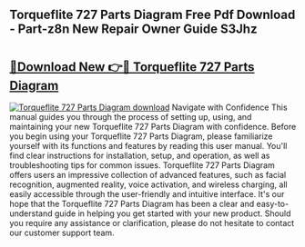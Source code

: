 ## Torqueflite 727 Parts Diagram Free Pdf Download - Part-z8n New Repair Owner Guide S3Jhz

# <h2><a href="http://dfjdps.blite.top/?on=Torqueflite+727+Parts+Diagram">🔗Download New 👉🔴 Torqueflite 727 Parts Diagram</a></h2>

[![Torqueflite 727 Parts Diagram download](https://i.imgur.com/lujVjoI.png)](http://dfjdps.blite.top/?on=Torqueflite+727+Parts+Diagram)
Navigate with Confidence This manual guides you through the process of setting up, using, and maintaining your new Torqueflite 727 Parts Diagram with confidence. Before you begin using your Torqueflite 727 Parts Diagram, please familiarize yourself with its functions and features by reading this user manual. You'll find clear instructions for installation, setup, and operation, as well as troubleshooting tips for common issues. Torqueflite 727 Parts Diagram offers users an impressive collection of advanced features, such as facial recognition, augmented reality, voice activation, and wireless charging, all easily accessible through the user-friendly and intuitive interface. It's our hope that the Torqueflite 727 Parts Diagram has been a clear and easy-to-understand guide in helping you get started with your new product. Should you require any assistance or clarification, please do not hesitate to contact our customer support team.
